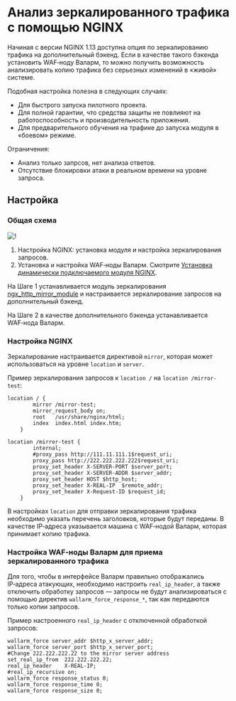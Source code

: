 # Анализ зеркалированного трафика с помощью NGINX

Начиная с версии NGINX 1.13 доступна опция по зеркалированию трафика на дополнительный бэкенд. Если в качестве такого бэкенда установить WAF‑ноду Валарм, то можно получить возможность анализировать копию трафика без серьезных изменений в «живой» системе.

Подобная настройка полезна в следующих случаях:

* Для быстрого запуска пилотного проекта.
* Для полной гарантии, что средства защиты не повлияют на работоспособность и производительность приложения.
* Для предварительного обучения на трафике до запуска модуля в «боевом» режиме.

Ограничения:

* Анализ только запрсов, нет анализа ответов.
* Отсутствие блокировки атаки в реальном времени на уровне запроса.

## Настройка

### Общая схема

![!](../images/mirror-traffic-ru.png)

1. Настройка NGINX: установка модуля и настройка зеркалирования запросов.
2. Установка и настройка WAF‑ноды Валарм. Смотрите [Установка динамически подключаемого модуля NGINX](../waf-installation/nginx/dynamic-module.md).

На Шаге 1 устанавливается модуль зеркалирования [ngx_http_mirror_module](https://nginx.org/ru/docs/http/ngx_http_mirror_module.html) и настраивается зеркалирование запросов на дополнительный бэкенд.

На Шаге 2 в качестве дополнительного бэкенда устанавливается WAF‑нода Валарм.

### Настройка NGINX

Зеркалирование настраивается директивой `mirror`, которая может использоваться на уровне `location` и `server`.

Пример зеркалирования запросов к `location /` на `location /mirror-test`:

```
location / {
        mirror /mirror-test;
        mirror_request_body on;
        root   /usr/share/nginx/html;
        index  index.html index.htm; 
    }
    
location /mirror-test {
        internal;
        #proxy_pass http://111.11.111.1$request_uri;
        proxy_pass http://222.222.222.222$request_uri;
        proxy_set_header X-SERVER-PORT $server_port;
        proxy_set_header X-SERVER-ADDR $server_addr;
        proxy_set_header HOST $http_host;
        proxy_set_header X-REAL-IP  $remote_addr;
        proxy_set_header X-Request-ID $request_id;
    }
```

В настройках `location` для отправки зеркалирования трафика необходимо указать перечень заголовков, которые будут переданы. В качестве IP‑адреса указывается машина с WAF‑нодой Валарм, которая принимает копию трафика.

### Настройка WAF‑ноды Валарм для приема зеркалированного трафика

Для того, чтобы в интерфейсе Валарм правильно отображались IP‑адреса атакующих, необходимо настроить `real_ip_header`, а также отключить обработку запросов — запросы не будут анализироваться с помощью директив `wallarm_force_response_*`, так как передаются только копии запросов.

Пример настроенного `real_ip_header` с отключенной обработкой запросов:

```
wallarm_force server_addr $http_x_server_addr;
wallarm_force server_port $http_x_server_port;
#Change 222.222.222.22 to the mirror server address
set_real_ip_from  222.222.222.22;
real_ip_header    X-REAL-IP;
#real_ip_recursive on;
wallarm_force response_status 0;
wallarm_force response_time 0;
wallarm_force response_size 0;
```